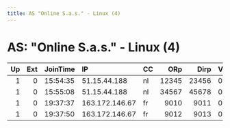 ```yaml
---
title: AS "Online S.a.s." - Linux (4)
---
```


# AS: "Online S.a.s." - Linux (4)

|   Up |   Ext | JoinTime   | IP             | CC   |   ORp |   Dirp | Version   | Contact   | Nickname   |   eFamMembers |
|-----:|------:|:-----------|:---------------|:-----|------:|-------:|:----------|:----------|:-----------|--------------:|
|    1 |     0 | 15:54:35   | 51.15.44.188   | nl   | 12345 |  23456 | 0.2.9.10  | None      | Unnamed    |             1 |
|    1 |     0 | 15:55:08   | 51.15.44.188   | nl   | 34567 |  45678 | 0.2.9.10  | None      | Unnamed    |             1 |
|    1 |     0 | 19:37:37   | 163.172.146.67 | fr   |  9010 |   9011 | 0.2.9.10  | None      | ILoveTor   |             1 |
|    1 |     0 | 19:37:50   | 163.172.146.67 | fr   |  9012 |   9013 | 0.2.9.10  | None      | ILoveTor   |             1 |
